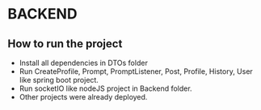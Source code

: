 # BACKEND 

## How to run the project

* Install all dependencies in DTOs folder
* Run CreateProfile, Prompt, PromptListener, Post, Profile, History, User like spring boot project.
* Run socketIO like nodeJS project in Backend folder.
* Other projects were already deployed. 
